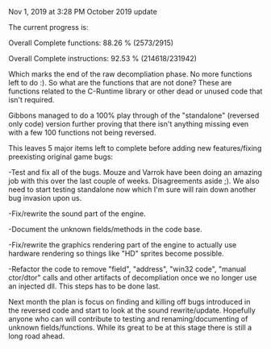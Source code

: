 Nov 1, 2019 at 3:28 PM
October 2019 update

The current progress is:


Overall Complete functions: 88.26 % (2573/2915)

Overall Complete instructions: 92.53 % (214618/231942)


Which marks the end of the raw decompliation phase. No more functions left to do :). So what are the functions that are not done? These are functions related to the C-Runtime library or other dead or unused code that isn't required.

Gibbons managed to do a 100% play through of the "standalone" (reversed only code) version further proving that there isn't anything missing even with a few 100 functions not being reversed.

This leaves 5 major items left to complete before adding new features/fixing preexisting original game bugs:

-Test and fix all of the bugs. Mouze and Varrok have been doing an amazing job with this over the last couple of weeks. Disagreements aside ;). We also need to start testing standalone now which I'm sure will rain down another bug invasion upon us.

 -Fix/rewrite the sound part of the engine. 

-Document the unknown fields/methods in the code base.

-Fix/rewrite the graphics rendering part of the engine to actually use hardware rendering so things like "HD" sprites become possible.

-Refactor the code to remove "field", "address", "win32 code", "manual ctor/dtor" calls and other artifacts of decompliation once we no longer use an injected dll. This steps has to be done last.

Next month the plan is focus on finding and killing off bugs introduced in the reversed code and start to look at the sound rewrite/update. Hopefully anyone who can will contribute to testing and renaming/documenting of unknown fields/functions. While its great to be at this stage there is still a long road ahead.

